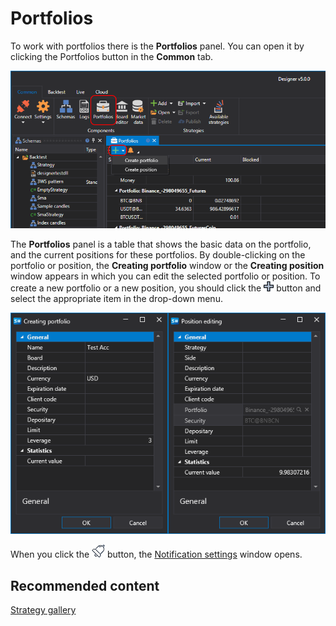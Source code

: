 # Portfolios

To work with portfolios there is the **Portfolios** panel. You can open it by clicking the Portfolios button in the **Common** tab.

![Designer Panel A Portfolios 00](../../../images/designer_panel_portfolios_00.png)

The **Portfolios** panel is a table that shows the basic data on the portfolio, and the current positions for these portfolios. By double\-clicking on the portfolio or position, the **Creating portfolio** window or the **Creating position** window appears in which you can edit the selected portfolio or position. To create a new portfolio or a new position, you should click the ![Designer Panel Circuits 01](../../../images/designer_panel_circuits_01.png) button and select the appropriate item in the drop\-down menu.

![Designer Panel A Portfolios 01](../../../images/designer_panel_portfolios_01.png)

When you click the ![Designer Alert Bell](../../../images/designer_alert_bell.png) button, the [Notification settings](../../terminal/notifications.md) window opens.

## Recommended content

[Strategy gallery](../strategy_gallery.md)
